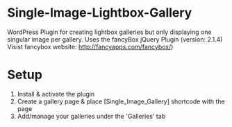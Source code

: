 Single-Image-Lightbox-Gallery
=============================

WordPress Plugin for creating lightbox galleries but only displaying one singular image per gallery.
Uses the fancyBox jQuery Plugin (version: 2.1.4) Visist fancybox website: http://fancyapps.com/fancybox/)


Setup
======================

1.	Install & activate the plugin
2.	Create a gallery page & place [Single_Image_Gallery] shortcode with the page
3.	Add/manage your galleries under the 'Galleries' tab